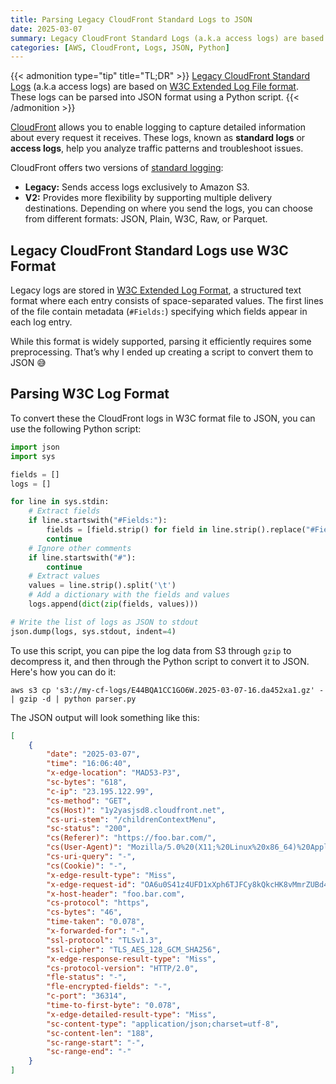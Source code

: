 ```yaml
---
title: Parsing Legacy CloudFront Standard Logs to JSON
date: 2025-03-07
summary: Legacy CloudFront Standard Logs (a.k.a access logs) are based on W3C Extended Log File format. These logs can be parsed into JSON format using a Python script.
categories: [AWS, CloudFront, Logs, JSON, Python]
---
```


{{< admonition type="tip" title="TL;DR" >}}
[Legacy CloudFront Standard Logs](https://docs.aws.amazon.com/AmazonCloudFront/latest/DeveloperGuide/standard-logging-legacy-s3.html) (a.k.a access logs) are based on [W3C Extended Log File format](https://www.w3.org/TR/WD-logfile.html). These logs can be parsed into JSON format using a Python script.
{{< /admonition >}}

[CloudFront](https://aws.amazon.com/cloudfront/) allows you to enable logging to capture detailed information about every request it receives. These logs, known as **standard logs** or **access logs**, help you analyze traffic patterns and troubleshoot issues.

CloudFront offers two versions of [standard logging](https://docs.aws.amazon.com/AmazonCloudFront/latest/DeveloperGuide/AccessLogs.html):

- **Legacy:** Sends access logs exclusively to Amazon S3.
- **V2:** Provides more flexibility by supporting multiple delivery destinations. Depending on where you send the logs, you can choose from different formats: JSON, Plain, W3C, Raw, or Parquet.

## Legacy CloudFront Standard Logs use W3C Format

Legacy logs are stored in [W3C Extended Log Format](https://www.w3.org/TR/WD-logfile.html), a structured text format where each entry consists of space-separated values. The first lines of the file contain metadata (`#Fields:`) specifying which fields appear in each log entry.

While this format is widely supported, parsing it efficiently requires some preprocessing. That’s why I ended up creating a script to convert them to JSON 😅

## Parsing W3C Log Format

To convert these the CloudFront logs in W3C format file to JSON, you can use the following Python script:

```python
import json
import sys

fields = []
logs = []

for line in sys.stdin:
    # Extract fields
    if line.startswith("#Fields:"):
        fields = [field.strip() for field in line.strip().replace("#Fields: ", "").split()]
        continue
    # Ignore other comments
    if line.startswith("#"):
        continue
    # Extract values
    values = line.strip().split('\t')
    # Add a dictionary with the fields and values
    logs.append(dict(zip(fields, values)))

# Write the list of logs as JSON to stdout
json.dump(logs, sys.stdout, indent=4)
```

To use this script, you can pipe the log data from S3 through `gzip` to decompress it, and then through the Python script to convert it to JSON. Here's how you can do it:

```shell
aws s3 cp 's3://my-cf-logs/E44BQA1CC1GO6W.2025-03-07-16.da452xa1.gz' - | gzip -d | python parser.py
```

The JSON output will look something like this:

```json
[
    {
        "date": "2025-03-07",
        "time": "16:06:40",
        "x-edge-location": "MAD53-P3",
        "sc-bytes": "618",
        "c-ip": "23.195.122.99",
        "cs-method": "GET",
        "cs(Host)": "1y2yasjsd8.cloudfront.net",
        "cs-uri-stem": "/childrenContextMenu",
        "sc-status": "200",
        "cs(Referer)": "https://foo.bar.com/",
        "cs(User-Agent)": "Mozilla/5.0%20(X11;%20Linux%20x86_64)%20AppleWebKit/537.36%20(KHTML,%20like%20Gecko)%20Chrome/133.0.0.0%20Safari/537.36",
        "cs-uri-query": "-",
        "cs(Cookie)": "-",
        "x-edge-result-type": "Miss",
        "x-edge-request-id": "OA6u0S41z4UFD1xXph6TJFCy8kQkcHK8vMmrZUBd4uaorkwueZw2SA==",
        "x-host-header": "foo.bar.com",
        "cs-protocol": "https",
        "cs-bytes": "46",
        "time-taken": "0.078",
        "x-forwarded-for": "-",
        "ssl-protocol": "TLSv1.3",
        "ssl-cipher": "TLS_AES_128_GCM_SHA256",
        "x-edge-response-result-type": "Miss",
        "cs-protocol-version": "HTTP/2.0",
        "fle-status": "-",
        "fle-encrypted-fields": "-",
        "c-port": "36314",
        "time-to-first-byte": "0.078",
        "x-edge-detailed-result-type": "Miss",
        "sc-content-type": "application/json;charset=utf-8",
        "sc-content-len": "188",
        "sc-range-start": "-",
        "sc-range-end": "-"
    }
]
```
